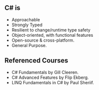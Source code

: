 ## C# is
- Approachable
- Strongly Typed
- Resilient to change/runtime type safety
- Object-oriented, with functional features
- Open-source & cross-platform.
- General Purpose.

## Referenced Courses
- C# Fundamentals by Gill Cleeren.
- C# Advanced Features  by Flip Ekberg.
- LINQ Fundamentals in C# by Paul Sheriif.